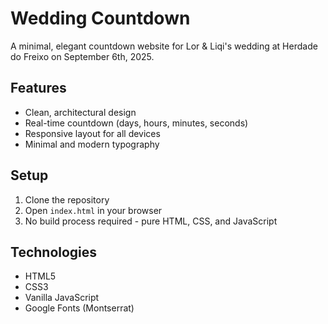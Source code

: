 # Wedding Countdown

A minimal, elegant countdown website for Lor & Liqi's wedding at Herdade do Freixo on September 6th, 2025.

## Features
- Clean, architectural design
- Real-time countdown (days, hours, minutes, seconds)
- Responsive layout for all devices
- Minimal and modern typography

## Setup
1. Clone the repository
2. Open `index.html` in your browser
3. No build process required - pure HTML, CSS, and JavaScript

## Technologies
- HTML5
- CSS3
- Vanilla JavaScript
- Google Fonts (Montserrat) 